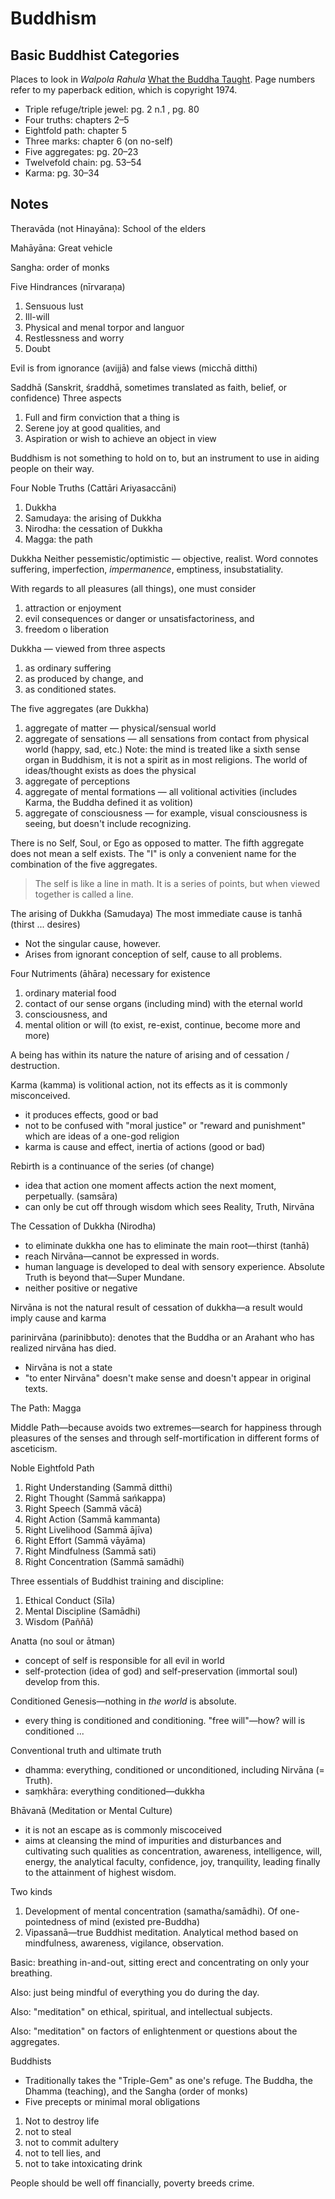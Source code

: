 # Buddhism

## Basic Buddhist Categories

Places to look in *Walpola Rahula* [What the Buddha
Taught](https://www.goodreads.com/book/show/390562.What_the_Buddha_Taught).
Page numbers refer to my paperback edition, which is copyright 1974.

* Triple refuge/triple jewel: pg. 2 n.1 , pg. 80
* Four truths: chapters 2–5
* Eightfold path: chapter 5
* Three marks: chapter 6 (on no-self)
* Five aggregates: pg. 20–23
* Twelvefold chain: pg. 53–54
* Karma: pg. 30–34

## Notes

Theravāda (not Hinayāna): School of the elders

Mahāyāna: Great vehicle

Sangha: order of monks

Five Hindrances (nīrvaraņa)
1. Sensuous lust
1. Ill-will
1. Physical and menal torpor and languor
1. Restlessness and worry
1. Doubt

Evil is from ignorance (avijjā) and false views (micchā ditthi)

Saddhā (Sanskrit, śraddhā, sometimes translated as faith, belief, or
confidence)
Three aspects
1. Full and firm conviction that a thing is
1. Serene joy at good qualities, and
1. Aspiration or wish to achieve an object in view

Buddhism is not something to hold on to, but an instrument to use in aiding
people on their way.

Four Noble Truths (Cattāri Ariyasaccāni)
1. Dukkha
1. Samudaya: the arising of Dukkha
1. Nirodha: the cessation of Dukkha
1. Magga: the path

Dukkha
Neither pessemistic/optimistic — objective, realist.
Word connotes suffering, imperfection, *impermanence*, emptiness,
insubstatiality.

With regards to all pleasures (all things), one must consider
1. attraction or enjoyment
1. evil consequences or danger or unsatisfactoriness, and
1. freedom o liberation

Dukkha — viewed from three aspects
1. as ordinary suffering
1. as produced by change, and
1. as conditioned states.

The five aggregates (are Dukkha)
1. aggregate of matter — physical/sensual world
1. aggregate of sensations — all sensations from contact from physical world
  (happy, sad, etc.)
  Note: the mind is treated like a sixth sense organ in Buddhism, it is not a
  spirit as in most religions. The world of ideas/thought exists as does the physical
1. aggregate of perceptions
1. aggregate of mental formations — all volitional activities (includes Karma,
  the Buddha defined it as volition)
1. aggregate of consciousness — for example, visual consciousness is seeing,
  but doesn't include recognizing.

There is no Self, Soul, or Ego as opposed to matter.
  The fifth aggregate does not mean a self exists.
  The "I" is only a convenient name for the combination of the five
  aggregates.

> The self is like a line in math. It is a series of points, but when viewed
> together is called a line.

The arising of Dukkha (Samudaya)
The most immediate cause is tanhā (thirst ... desires)
- Not the singular cause, however.
- Arises from ignorant conception of self, cause to all problems.

Four Nutriments (āhāra) necessary for existence
1. ordinary material food
1. contact of our sense organs (including mind) with the eternal world
1. consciousness, and
1. mental olition or will (to exist, re-exist, continue, become more and more)

A being has within its nature the nature of arising and of cessation /
destruction.

Karma (kamma) is volitional action, not its effects as it is commonly
misconceived.
- it produces effects, good or bad
- not to be confused with "moral justice" or "reward and punishment" which are
ideas of a one-god religion
- karma is cause and effect, inertia of actions (good or bad)

Rebirth is a continuance of the series (of change)
- idea that action one moment affects action the next moment, perpetually.
(samsāra)
- can only be cut off through wisdom which sees Reality, Truth, Nirvāna

The Cessation of Dukkha (Nirodha)
- to eliminate dukkha one has to eliminate the main root—thirst (tanhā)
- reach Nirvāna—cannot be expressed in words.
 - human language is developed to deal with sensory experience. Absolute Truth
   is beyond that—Super Mundane.
 - neither positive or negative

Nirvāna is not the natural result of cessation of dukkha—a result would imply
cause and karma

parinirvāna (parinibbuto): denotes that the Buddha or an Arahant who has
realized nirvāna has died.
- Nirvāna is not a state
- "to enter Nirvāna" doesn't make sense and doesn't appear in original texts.

The Path: Magga

Middle Path—because avoids two extremes—search for happiness through pleasures
of the senses and through self-mortification in different forms of asceticism.

Noble Eightfold Path
1. Right Understanding (Sammā ditthi)
1. Right Thought (Sammā sańkappa)
1. Right Speech (Sammā vācā)
1. Right Action (Sammā kammanta)
1. Right Livelihood (Sammā ājīva)
1. Right Effort (Sammā vāyāma)
1. Right Mindfulness (Sammā sati)
1. Right Concentration (Sammā samādhi)

Three essentials of Buddhist training and discipline:
1. Ethical Conduct (Sīla)
1. Mental Discipline (Samādhi)
1. Wisdom (Paññā)

Anatta (no soul or ātman)
- concept of self is responsible for all evil in world
- self-protection (idea of god) and self-preservation (immortal soul) develop
from this.

Conditioned Genesis—nothing in _the world_ is absolute.
- every thing is conditioned and conditioning. "free will"—how? will is
conditioned ...

Conventional truth and ultimate truth
- dhamma: everything, conditioned or unconditioned, including Nirvāna (=
Truth).
- saṃkhāra: everything conditioned—dukkha

Bhāvanā (Meditation or Mental Culture)
- it is not an escape as is commonly miscoceived
- aims at cleansing the mind of impurities and disturbances and cultivating
such qualities as concentration, awareness, intelligence, will, energy, the
analytical faculty, confidence, joy, tranquility, leading finally to the
attainment of highest wisdom.

Two kinds
1. Development of mental concentration (samatha/samādhi). Of one-pointedness
   of mind (existed pre-Buddha)
1. Vipassanā—true Buddhist meditation. Analytical method based on mindfulness,
   awareness, vigilance, observation.

Basic: breathing in-and-out, sitting erect and concentrating on only your
breathing.

Also: just being mindful of everything you do during the day.

Also: "meditation" on ethical, spiritual, and intellectual subjects.

Also: "meditation" on factors of enlightenment or questions about the
aggregates.

Buddhists
- Traditionally takes the "Triple-Gem" as one's refuge. The Buddha, the Dhamma
(teaching), and the Sangha (order of monks)
- Five precepts or minimal moral obligations
 1. Not to destroy life
 1. not to steal
 1. not to commit adultery
 1. not to tell lies, and
 1. not to take intoxicating drink

People should be well off financially, poverty breeds crime.

